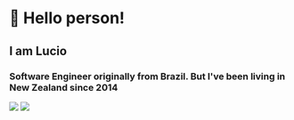 # 👋 Hello person!
## I am Lucio
### Software Engineer originally from Brazil. But I've been living in New Zealand since 2014

<a href="https://dev.to/luciormoraes"><img src="https://img.shields.io/badge/dev.to-0A0A0A?style=for-the-badge&logo=dev.to&logoColor=white"></a>
<a href="https://www.linkedin.com/in/lucio-moraes/"> <img src="https://img.shields.io/badge/linkedin-%230077B5.svg?style=for-the-badge&logo=linkedin&logoColor=white"></a>
